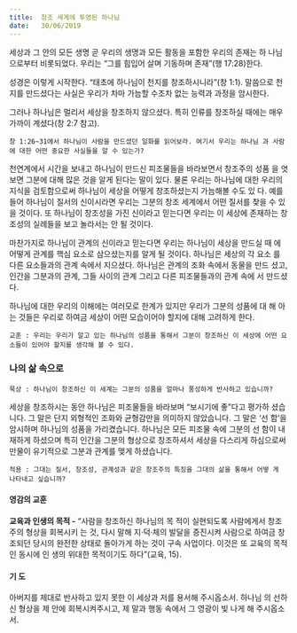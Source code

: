 ```yaml
---
title:  창조 세계에 투영된 하나님
date:   30/06/2019
---
```


세상과 그 안의 모든 생명 곧 우리의 생명과 모든 활동을 포함한 우리의 존재는 하
나님으로부터 비롯되었다. 우리는 “그를 힘입어 살며 기동하며 존재”(행 17:28)한다.

성경은 이렇게 시작한다. “태초에 하나님이 천지를 창조하시니라”(창 1:1). 말씀으로
천지를 만드셨다는 사실은 우리가 차마 가늠할 수조차 없는 능력과 과정을 암시한다.

그러나 하나님은 멀리서 세상을 창조하지 않으셨다. 특히 인류를 창조하실 때에는
매우 가까이 계셨다(창 2:7 참고).

`창 1:26~31에서 하나님이 사람을 만드셨던 일화를 읽어보라. 여기서 우리는 하나님
과 사람에 대한 어떤 중요한 사실들을 알 수 있는가?`

 천연계에서 시간을 보내고 하나님이 만드신 피조물들을 바라보면서 창조주의 성품
을 엿보면 그분에 대해 많은 것을 알게 된다는 말이 있다. 물론 우리는 하나님에 대한
우리의 지식을 검토함으로써 하나님이 세상을 어떻게 창조하셨는지 가늠해볼 수도 있
다. 예를 들어 하나님이 질서의 신이시라면 우리는 그분의 창조 세계에서 어떤 질서를
찾을 수 있을 것이다. 또 하나님이 창조성을 가진 신이라고 믿는다면 우리는 이 세상에
존재하는 창조성의 실례들을 보고 놀라서는 안 될 것이다.

마찬가지로 하나님이 관계의 신이라고 믿는다면 우리는 하나님이 세상을 만드실 때
에 어떻게 관계를 핵심 요소로 삼으셨는지를 알게 될 것이다. 하나님은 세상의 각 요소
를 다른 요소들과의 관계 속에서 지으셨다. 하나님은 관계의 조화 속에서 동물을 만드
셨고, 인간을 그분과의 관계, 그들 사이의 관계 그리고 다른 피조물들과의 관계 속에
서 만드셨다.

하나님에 대한 우리의 이해에는 여러모로 한계가 있지만 우리가 그분의 성품에 대
해 아는 것들은 우리로 하여금 세상이 어떤 모습이어야 할지에 대해 고려하게 한다.

`교훈 : 우리는 우리가 알고 있는 하나님의 성품을 통해서 그분이 창조하신 이 세상에
어떤 요소들이 있어야 할지를 생각해 볼 수 있다.`

### 나의 삶 속으로

`묵상 : 하나님이 창조하신 이 세계는 그분의 성품을 얼마나 풍성하게 반사하고 있습니까?`

세상을 창조하시는 동안 하나님은 피조물들을 바라보며 “보시기에 좋”다고 평가하
셨습니다. 그 말은 단지 외형적인 조화와 균형감만을 의미하지 않았습니다. 그 말은 ‘선
함’을 암시하며 하나님의 성품을 가리켰습니다. 하나님은 모든 피조물 속에 그분의 선
함이 내재하게 하셨으며 특히 인간을 그분의 형상으로 창조하셔서 세상을 다스리게
하심으로써 만물이 유기적으로 그분과 관계를 맺게 하셨습니다.

`적용 : 그대는 질서, 창조성, 관계성과 같은 창조주의 특징을 그대의 삶을 통해서 어떻
게 나타내고 싶습니까?`

#### 영감의 교훈

**교육과 인생의 목적 -** “사람을 창조하신 하나님의 목
적이 실현되도록 사람에게서 창조주의 형상을 회복시키
는 것, 다시 말해 지·덕·체의 발달을 증진시켜 사람으로
하여금 창조되던 당시의 완전한 상태로 돌아가게 하는
것이 구속 사업이다. 이것은 또 교육의 목적인 동시에 인
생의 위대한 목적이기도 하다”(교육, 15).

#### 기 도

아버지를 제대로 반사하고
있지 못한 이 세상과 저를
용서해 주시옵소서. 하나님
의 선하신 형상을 제 안에
회복시켜주시고, 제 말과
행동 속에서 그 영광이 빛
나게 해 주시옵소서.
